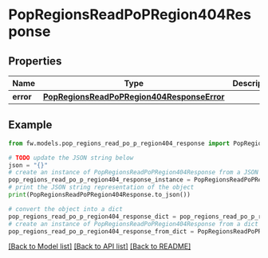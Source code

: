 # PopRegionsReadPoPRegion404Response


## Properties

Name | Type | Description | Notes
------------ | ------------- | ------------- | -------------
**error** | [**PopRegionsReadPoPRegion404ResponseError**](PopRegionsReadPoPRegion404ResponseError.md) |  | [optional] 

## Example

```python
from fw.models.pop_regions_read_po_p_region404_response import PopRegionsReadPoPRegion404Response

# TODO update the JSON string below
json = "{}"
# create an instance of PopRegionsReadPoPRegion404Response from a JSON string
pop_regions_read_po_p_region404_response_instance = PopRegionsReadPoPRegion404Response.from_json(json)
# print the JSON string representation of the object
print(PopRegionsReadPoPRegion404Response.to_json())

# convert the object into a dict
pop_regions_read_po_p_region404_response_dict = pop_regions_read_po_p_region404_response_instance.to_dict()
# create an instance of PopRegionsReadPoPRegion404Response from a dict
pop_regions_read_po_p_region404_response_from_dict = PopRegionsReadPoPRegion404Response.from_dict(pop_regions_read_po_p_region404_response_dict)
```
[[Back to Model list]](../README.md#documentation-for-models) [[Back to API list]](../README.md#documentation-for-api-endpoints) [[Back to README]](../README.md)


